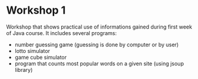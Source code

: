 # Workshop 1

Workshop that shows practical use of informations gained during first week of Java course. It includes several programs:

- number guessing game (guessing is done by computer or by user)
- lotto simulator
- game cube simulator
- program that counts most popular words on a given site (using jsoup library)
